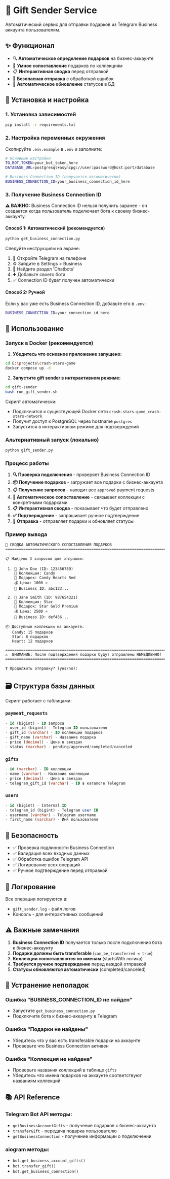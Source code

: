 # 🎁 Gift Sender Service

Автоматический сервис для отправки подарков из Telegram Business аккаунта пользователям.

## ✨ Функционал

- 🔍 **Автоматическое определение подарков** на бизнес-аккаунте
- 🎯 **Умное сопоставление** подарков по коллекциям  
- 📋 **Интерактивная сводка** перед отправкой
- 🚀 **Безопасная отправка** с обработкой ошибок
- 💾 **Автоматическое обновление** статусов в БД

## 🔧 Установка и настройка

### 1. Установка зависимостей

```bash
pip install -r requirements.txt
```

### 2. Настройка переменных окружения

Скопируйте `.env.example` в `.env` и заполните:

```bash
# Основные настройки
TG_BOT_TOKEN=your_bot_token_here
DATABASE_URL=postgresql+asyncpg://user:password@host:port/database

# Business Connection ID (получается автоматически)
BUSINESS_CONNECTION_ID=your_business_connection_id_here
```

### 3. Получение Business Connection ID

**⚠️ ВАЖНО:** Business Connection ID нельзя получить заранее - он создается когда пользователь подключает бота к своему бизнес-аккаунту.

#### Способ 1: Автоматический (рекомендуется)

```bash
python get_business_connection.py
```

Следуйте инструкциям на экране:
1. 📱 Откройте Telegram на телефоне
2. ⚙️ Зайдите в Settings > Business  
3. 🤖 Найдите раздел 'Chatbots'
4. ➕ Добавьте своего бота
5. ✅ Connection ID будет получен автоматически

#### Способ 2: Ручной

Если у вас уже есть Business Connection ID, добавьте его в `.env`:

```bash
BUSINESS_CONNECTION_ID=your_connection_id_here
```

## 🚀 Использование

### Запуск в Docker (рекомендуется)

1. **Убедитесь что основное приложение запущено:**
```bash
cd E:\projects\crash-stars-game
docker compose up -d
```

2. **Запустите gift sender в интерактивном режиме:**
```bash
cd gift-sender
bash run_gift_sender.sh
```

Скрипт автоматически:
- Подключится к существующей Docker сети `crash-stars-game_crash-stars-network`
- Получит доступ к PostgreSQL через hostname `postgres`
- Запустится в интерактивном режиме для подтверждений

### Альтернативный запуск (локально)

```bash
python gift_sender.py
```

### Процесс работы

1. **🔍 Проверка подключения** - проверяет Business Connection ID
2. **📦 Получение подарков** - загружает все подарки с бизнес-аккаунта  
3. **📋 Получение запросов** - находит все `approved` payment requests
4. **🎯 Автоматическое сопоставление** - связывает коллекции с конкретными подарками
5. **📋 Интерактивная сводка** - показывает что будет отправлено
6. **✅ Подтверждение** - запрашивает ручное подтверждение
7. **🚀 Отправка** - отправляет подарки и обновляет статусы

### Пример вывода

```
🎁 СВОДКА АВТОМАТИЧЕСКОГО СОПОСТАВЛЕНИЯ ПОДАРКОВ
================================================================================

📋 Найдено 3 запросов для отправки:

 1. 👤 John Doe (ID: 123456789)
    🎁 Коллекция: Candy
    🎯 Подарок: Candy Hearts Red
    💰 Цена: 1000 ⭐
    🔑 Business ID: abc123...

 2. 👤 Jane Smith (ID: 987654321)  
    🎁 Коллекция: Star
    🎯 Подарок: Star Gold Premium
    💰 Цена: 2500 ⭐
    🔑 Business ID: def456...

📦 Доступные коллекции на аккаунте:
   Candy: 15 подарков
   Star: 8 подарков
   Heart: 12 подарков

================================================================================
⚠️  ВНИМАНИЕ: После подтверждения подарки будут отправлены НЕМЕДЛЕННО!
================================================================================

❓ Продолжить отправку? (yes/no):
```

## 🗃️ Структура базы данных

Скрипт работает с таблицами:

### `payment_requests`
```sql
- id (bigint) - ID запроса
- user_id (bigint) - Telegram ID пользователя  
- gift_id (varchar) - ID коллекции подарков
- gift_name (varchar) - Название подарка
- price (decimal) - Цена в звездах
- status (varchar) - pending/approved/completed/canceled
```

### `gifts` 
```sql
- id (varchar) - ID коллекции
- name (varchar) - Название коллекции
- price (decimal) - Цена в звездах
- telegram_gift_id (varchar) - ID в каталоге Telegram
```

### `users`
```sql
- id (bigint) - Internal ID
- telegram_id (bigint) - Telegram user ID
- username (varchar) - Telegram username
- first_name (varchar) - Имя пользователя
```

## 🔐 Безопасность

- ✅ Проверка подлинности Business Connection
- ✅ Валидация всех входных данных
- ✅ Обработка ошибок Telegram API
- ✅ Логирование всех операций
- ✅ Ручное подтверждение перед отправкой

## 📝 Логирование

Все операции логируются в:
- `gift_sender.log` - файл логов
- Консоль - для интерактивных сообщений

## ⚠️ Важные замечания

1. **Business Connection ID** получается только после подключения бота к бизнес-аккаунту
2. **Подарки должны быть transferable** (`can_be_transferred = true`)
3. **Коллекции сопоставляются по именам** (startsWith логика)
4. **Требуется ручное подтверждение** перед каждой отправкой
5. **Статусы обновляются автоматически** (completed/canceled)

## 🔧 Устранение неполадок

### Ошибка "BUSINESS_CONNECTION_ID не найден"
- Запустите `get_business_connection.py` 
- Подключите бота к бизнес-аккаунту в Telegram

### Ошибка "Подарки не найдены"
- Убедитесь что у вас есть transferable подарки на аккаунте
- Проверьте что Business Connection активен

### Ошибка "Коллекция не найдена"
- Проверьте названия коллекций в таблице `gifts`
- Убедитесь что имена подарков на аккаунте соответствуют названиям коллекций

## 📚 API Reference

### Telegram Bot API методы:
- `getBusinessAccountGifts` - получение подарков с бизнес-аккаунта
- `transferGift` - передача подарка пользователю
- `getBusinessConnection` - получение информации о подключении

### aiogram методы:
- `bot.get_business_account_gifts()` 
- `bot.transfer_gift()`
- `bot.get_business_connection()`